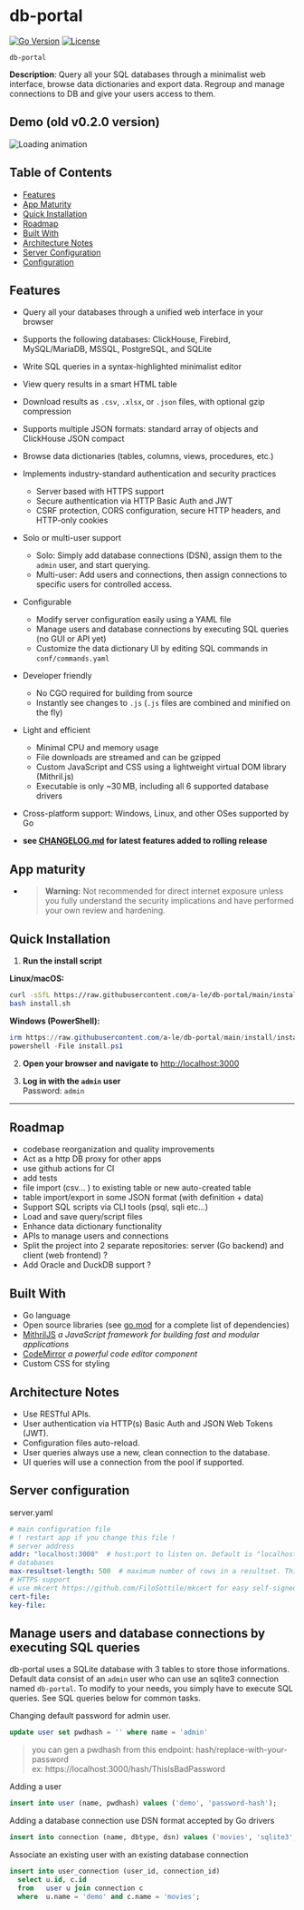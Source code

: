 # db-portal

[![Go Version](https://img.shields.io/badge/go-1.24-blue.svg)](https://go.dev/dl/)
[![License](https://img.shields.io/github/license/a-le/db-portal)](https://github.com/a-le/db-portal/blob/main/LICENSE)


`db-portal`

**Description**: 
Query all your SQL databases through a minimalist web interface, browse data dictionaries and export data.
Regroup and manage connections to DB and give your users access to them.

## Demo (old v0.2.0 version)
![Loading animation](.github/demo.gif)

## Table of Contents
- [Features](#features)
- [App Maturity](#app-maturity)
- [Quick Installation](#quick-installation)
- [Roadmap](#roadmap)
- [Built With](#built-with)
- [Architecture Notes](#architecture-notes)
- [Server Configuration](#server-configuration)
- [Configuration](#configuration)

## Features
- Query all your databases through a unified web interface in your browser
- Supports the following databases: ClickHouse, Firebird, MySQL/MariaDB, MSSQL, PostgreSQL, and SQLite
- Write SQL queries in a syntax-highlighted minimalist editor
- View query results in a smart HTML table
- Download results as `.csv`, `.xlsx`, or `.json` files, with optional gzip compression
- Supports multiple JSON formats: standard array of objects and ClickHouse JSON compact
- Browse data dictionaries (tables, columns, views, procedures, etc.)

- Implements industry-standard authentication and security practices
  - Server based with HTTPS support
  - Secure authentication via HTTP Basic Auth and JWT
  - CSRF protection, CORS configuration, secure HTTP headers, and HTTP-only cookies

- Solo or multi-user support
  - Solo: Simply add database connections (DSN), assign them to the `admin` user, and start querying.
  - Multi-user: Add users and connections, then assign connections to specific users for controlled access.

- Configurable
  - Modify server configuration easily using a YAML file
  - Manage users and database connections by executing SQL queries (no GUI or API yet)
  - Customize the data dictionary UI by editing SQL commands in `conf/commands.yaml`

- Developer friendly
  - No CGO required for building from source
  - Instantly see changes to `.js` (`.js` files are combined and minified on the fly) 

- Light and efficient
  - Minimal CPU and memory usage
  - File downloads are streamed and can be gzipped
  - Custom JavaScript and CSS using a lightweight virtual DOM library (Mithril.js)
  - Executable is only ~30 MB, including all 6 supported database drivers

- Cross-platform support: Windows, Linux, and other OSes supported by Go
- **see [CHANGELOG.md](https://raw.githubusercontent.com/a-le/db-portal/main/CHANGELOG.md) for latest features added to rolling release**


## App maturity
- > **Warning:** Not recommended for direct internet exposure unless you fully understand the security implications and have performed your own review and hardening.


## Quick Installation

1. **Run the install script**

**Linux/macOS:**  
```bash
curl -sSfL https://raw.githubusercontent.com/a-le/db-portal/main/install/install.sh -o install.sh
bash install.sh
```

**Windows (PowerShell):**  
```powershell
irm https://raw.githubusercontent.com/a-le/db-portal/main/install/install.ps1 -OutFile install.ps1
powershell -File install.ps1
```

2. **Open your browser and navigate to** [http://localhost:3000](http://localhost:3000)

3. **Log in with the `admin` user**  
   Password: `admin`

---


## Roadmap
- codebase reorganization and quality improvements
- Act as a http DB proxy for other apps
- use github actions for CI
- add tests
- file import (csv... ) to existing table or new auto-created table
- table import/export in some JSON format (with definition + data)
- Support SQL scripts via CLI tools (psql, sqli etc...)
- Load and save query/script files
- Enhance data dictionary functionality
- APIs to manage users and connections
- Split the project into 2 separate repositories: server (Go backend) and client (web frontend) ?
- Add Oracle and DuckDB support ?

## Built With
- Go language
- Open source libraries  (see [go.mod](https://raw.githubusercontent.com/a-le/db-portal/main/go.mod) for a complete list of dependencies)
- [MithrilJS](https://mithril.js.org/) *a JavaScript framework for building fast and modular applications*
- [CodeMirror](https://codemirror.net/) *a powerful code editor component*
- Custom CSS for styling

## Architecture Notes
- Use RESTful APIs.
- User authentication via HTTP(s) Basic Auth and JSON Web Tokens (JWT).
- Configuration files auto-reload.
- User queries always use a new, clean connection to the database.
- UI queries will use a connection from the pool if supported.


## Server configuration

server.yaml
```yaml
# main configuration file
# ! restart app if you change this file !
# server address
addr: "localhost:3000"  # host:port to listen on. Default is "localhost:3000"
# databases
max-resultset-length: 500  # maximum number of rows in a resultset. This applies only to the UI, not to file export. Default is 500
# HTTPS support
# use mkcert https://github.com/FiloSottile/mkcert for easy self-signed certificates. 
cert-file:
key-file:
```

## Manage users and database connections by executing SQL queries
db-portal uses a SQLite database with 3 tables to store those informations.
Default data consist of an `admin` user who can use an sqlite3 connection named `db-portal`.
To modify to your needs, you simply have to execute SQL queries.
See SQL queries below for common tasks.

Changing default password for admin user.  
```sql
update user set pwdhash = '' where name = 'admin'
```
> you can gen a pwdhash from this endpoint: hash/replace-with-your-password  
ex: https://localhost:3000/hash/ThisIsBadPassword 

Adding a user
```sql
insert into user (name, pwdhash) values ('demo', 'password-hash');

```

Adding a database connection
use DSN format accepted by Go drivers
```sql
insert into connection (name, dbtype, dsn) values ('movies', 'sqlite3', 'file path');

```

Associate an existing user with an existing database connection
```sql
insert into user_connection (user_id, connection_id) 
  select u.id, c.id 
  from   user u join connection c
  where  u.name = 'demo' and c.name = 'movies';

```